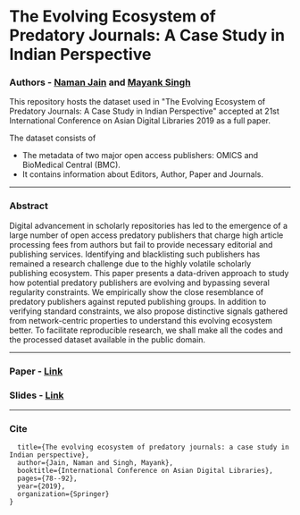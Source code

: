 # The Evolving Ecosystem of Predatory Journals: A Case Study in Indian Perspective

### Authors - [Naman Jain](https://namanjn98.github.io/) and [Mayank Singh](https://mayank4490.github.io/)

This repository hosts the dataset used in "The Evolving Ecosystem of Predatory Journals: A Case Study in Indian Perspective" accepted at 21st International Conference on Asian Digital Libraries 2019 as a full paper.

The dataset consists of 
- The metadata of two major open access publishers: OMICS and BioMedical Central (BMC).
- It contains information about Editors, Author, Paper and Journals. 

---------
### Abstract
Digital advancement in scholarly repositories has led to the emergence of a large number of open access predatory publishers that charge high article processing fees from authors but fail to provide necessary editorial and publishing services. Identifying and blacklisting such publishers has remained a research challenge due to the highly volatile scholarly publishing ecosystem. This paper presents a data-driven approach to study how potential predatory publishers are evolving and bypassing several regularity constraints. We empirically show the close resemblance of predatory publishers against reputed publishing groups. In addition to verifying standard constraints, we also propose distinctive signals gathered from network-centric properties to understand this evolving ecosystem better. To facilitate reproducible research, we shall make all the codes and the processed dataset available in the public domain.


--------
### Paper - [Link](https://link.springer.com/chapter/10.1007/978-3-030-34058-2_9)
### Slides - [Link](https://drive.google.com/file/d/11j6HBF3fDaM0oUAR4_TuC0wVRVSkuBwf/view?fbclid=IwAR2FtXBu1tNnxOEogM9qERpt4-b_PHwu3mIlSniFAlHOilFwbPTzefjFyt0)

-------
### Cite

```@inproceedings{jain2019evolving,
  title={The evolving ecosystem of predatory journals: a case study in Indian perspective},
  author={Jain, Naman and Singh, Mayank},
  booktitle={International Conference on Asian Digital Libraries},
  pages={78--92},
  year={2019},
  organization={Springer}
}
